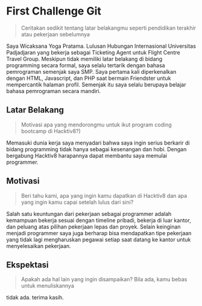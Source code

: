 # First Challenge Git

> Ceritakan sedikit tentang latar belakangmu seperti pendidikan terakhir atau pekerjaan sebelumnya

Saya Wicaksana Yoga Pratama. Lulusan Hubungan Internasional Universitas Padjadjaran yang bekerja sebagai Ticketing Agent untuk Flight Centre Travel Group. Meskipun tidak memiliki latar belakang di bidang programming secara formal, saya selalu tertarik dengan bahasa pemrograman semenjak saya SMP. Saya pertama kali diperkenalkan dengan HTML, Javascript, dan PHP saat bermain Friendster untuk mempercantik halaman profil. Semenjak itu saya selalu berupaya belajar bahasa pemrograman secara mandiri.


## Latar Belakang

> Motivasi apa yang mendorongmu untuk ikut program coding bootcamp di Hacktiv8?)

Memasuki dunia kerja saya menyadari bahwa saya ingin serius berkarir di bidang programming tidak hanya sebagai kesenangan dan hobi. Dengan bergabung Hacktiv8 harapannya dapat membantu saya memulai programmer.

## Motivasi

> Beri tahu kami, apa yang ingin kamu dapatkan di Hacktiv8 dan apa yang ingin kamu capai setelah lulus dari sini?

Salah satu keuntungan dari pekerjaan sebagai programmer adalah kemampuan bekerja sesuai dengan timeline pribadi, bekerja di luar kantor, dan peluang atas pilihan pekerjaan lepas dan proyek. Selain keinginan menjadi programmer saya juga berharap bisa mendapatkan tipe pekerjaan yang tidak lagi mengharuskan pegawai setiap saat datang ke kantor untuk menyelesaikan pekerjaan. 

## Ekspektasi

> Apakah ada hal lain yang ingin disampaikan? Bila ada, kamu bebas untuk menuliskannya

tidak ada. terima kasih.
